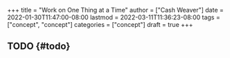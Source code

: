 +++
title = "Work on One Thing at a Time"
author = ["Cash Weaver"]
date = 2022-01-30T11:47:00-08:00
lastmod = 2022-03-11T11:36:23-08:00
tags = ["concept", "concept"]
categories = ["concept"]
draft = true
+++

## TODO {#todo}
